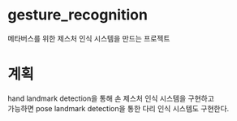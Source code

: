 # gesture_recognition
메타버스를 위한 제스처 인식 시스템을 만드는 프로젝트

# 계획
hand landmark detection을 통해 손 제스처 인식 시스템을 구현하고  
가능하면 pose landmark detection을 통한 다리 인식 시스템도 구현한다.
